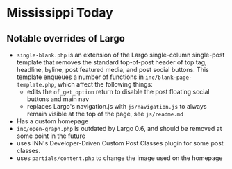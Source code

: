 # Mississippi Today 

## Notable overrides of Largo

- `single-blank.php` is an extension of the Largo single-column single-post template that removes the standard top-of-post header of top tag, headline, byline, post featured media, and post social buttons. This template enqueues a number of functions in `inc/blank-page-template.php`, which affect the following things:
	- edits the `of_get_option` return to disable the post floating social buttons and main nav
	- replaces Largo's navigation.js with `js/navigation.js` to always remain visible at the top of the page, see `js/readme.md`
- Has a custom homepage
- `inc/open-graph.php` is outdated by Largo 0.6, and should be removed at some point in the future
- uses INN's Developer-Driven Custom Post Classes plugin for some post classes.
- uses `partials/content.php` to change the image used on the homepage

